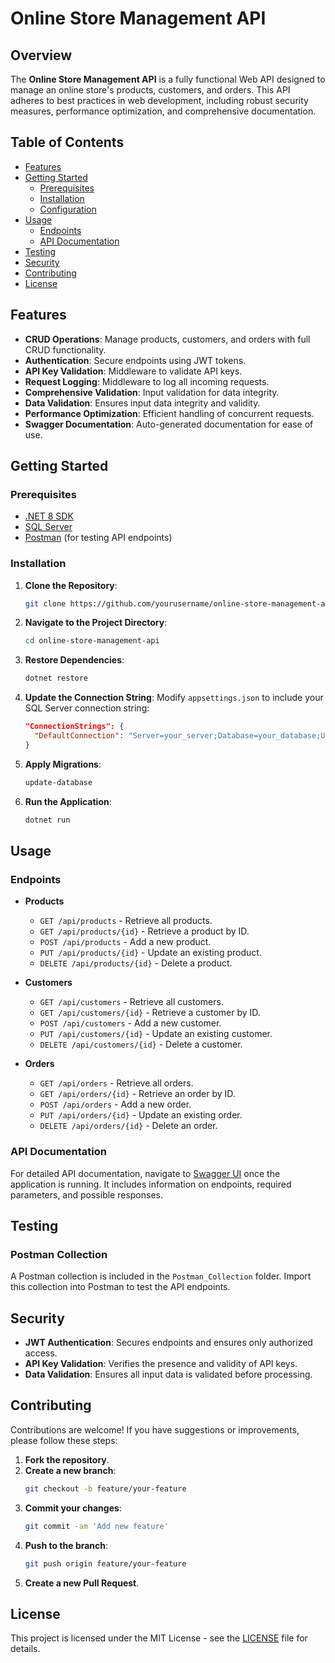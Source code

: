 # Online Store Management API

## Overview

The **Online Store Management API** is a fully functional Web API designed to manage an online store's products, customers, and orders. This API adheres to best practices in web development, including robust security measures, performance optimization, and comprehensive documentation.

## Table of Contents

- [Features](#features)
- [Getting Started](#getting-started)
  - [Prerequisites](#prerequisites)
  - [Installation](#installation)
  - [Configuration](#configuration)
- [Usage](#usage)
  - [Endpoints](#endpoints)
  - [API Documentation](#api-documentation)
- [Testing](#testing)
- [Security](#security)
- [Contributing](#contributing)
- [License](#license)

## Features

- **CRUD Operations**: Manage products, customers, and orders with full CRUD functionality.
- **Authentication**: Secure endpoints using JWT tokens.
- **API Key Validation**: Middleware to validate API keys.
- **Request Logging**: Middleware to log all incoming requests.
- **Comprehensive Validation**: Input validation for data integrity.
- **Data Validation**: Ensures input data integrity and validity.
- **Performance Optimization**: Efficient handling of concurrent requests.
- **Swagger Documentation**: Auto-generated documentation for ease of use.

## Getting Started

### Prerequisites

- [.NET 8 SDK](https://dotnet.microsoft.com/download/dotnet/8.0)
- [SQL Server](https://www.microsoft.com/en-us/sql-server/sql-server-downloads)
- [Postman](https://www.postman.com/downloads) (for testing API endpoints)

### Installation

1. **Clone the Repository**:
    ```bash
    git clone https://github.com/yourusername/online-store-management-api.git
    ```

2. **Navigate to the Project Directory**:
    ```bash
    cd online-store-management-api
    ```

3. **Restore Dependencies**:
    ```bash
    dotnet restore
    ```

4. **Update the Connection String**:
    Modify `appsettings.json` to include your SQL Server connection string:
    ```json
    "ConnectionStrings": {
      "DefaultConnection": "Server=your_server;Database=your_database;User Id=your_user;Password=your_password;"
    }
    ```

5. **Apply Migrations**:
    ```bash
    update-database
    ```

6. **Run the Application**:
    ```bash
    dotnet run
    ```

## Usage

### Endpoints

- **Products**
  - `GET /api/products` - Retrieve all products.
  - `GET /api/products/{id}` - Retrieve a product by ID.
  - `POST /api/products` - Add a new product.
  - `PUT /api/products/{id}` - Update an existing product.
  - `DELETE /api/products/{id}` - Delete a product.

- **Customers**
  - `GET /api/customers` - Retrieve all customers.
  - `GET /api/customers/{id}` - Retrieve a customer by ID.
  - `POST /api/customers` - Add a new customer.
  - `PUT /api/customers/{id}` - Update an existing customer.
  - `DELETE /api/customers/{id}` - Delete a customer.

- **Orders**
  - `GET /api/orders` - Retrieve all orders.
  - `GET /api/orders/{id}` - Retrieve an order by ID.
  - `POST /api/orders` - Add a new order.
  - `PUT /api/orders/{id}` - Update an existing order.
  - `DELETE /api/orders/{id}` - Delete an order.

### API Documentation

For detailed API documentation, navigate to [Swagger UI](http://localhost:5000/swagger) once the application is running. It includes information on endpoints, required parameters, and possible responses.

## Testing

### Postman Collection

A Postman collection is included in the `Postman_Collection` folder. Import this collection into Postman to test the API endpoints.

## Security

- **JWT Authentication**: Secures endpoints and ensures only authorized access.
- **API Key Validation**: Verifies the presence and validity of API keys.
- **Data Validation**: Ensures all input data is validated before processing.

## Contributing

Contributions are welcome! If you have suggestions or improvements, please follow these steps:

1. **Fork the repository**.
2. **Create a new branch**:
    ```bash
    git checkout -b feature/your-feature
    ```
3. **Commit your changes**:
    ```bash
    git commit -am 'Add new feature'
    ```
4. **Push to the branch**:
    ```bash
    git push origin feature/your-feature
    ```
5. **Create a new Pull Request**.

## License

This project is licensed under the MIT License - see the [LICENSE](LICENSE) file for details.

